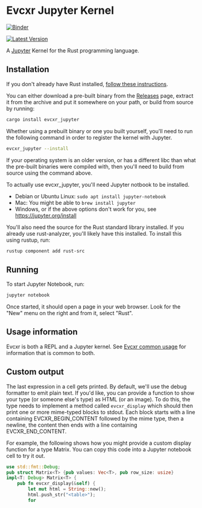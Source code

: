 # Evcxr Jupyter Kernel

[![Binder](https://mybinder.org/badge.svg)](https://mybinder.org/v2/gh/evcxr/evcxr/main?filepath=evcxr_jupyter%2Fsamples%2Fevcxr_jupyter_tour.ipynb)

[![Latest Version](https://img.shields.io/crates/v/evcxr_jupyter.svg)](https://crates.io/crates/evcxr_jupyter)

A [Jupyter](https://jupyter.org/) Kernel for the Rust programming language.

## Installation

If you don't already have Rust installed, [follow these
instructions](https://www.rust-lang.org/tools/install).

You can either download a pre-built binary from the
[Releases](https://github.com/evcxr/evcxr/releases) page, extract it from the
archive and put it somewhere on your path, or build from source by running:
```sh
cargo install evcxr_jupyter
```

Whether using a prebuilt binary or one you built yourself, you'll need to run
the following command in order to register the kernel with Jupyter.

```sh
evcxr_jupyter --install
```

If your operating system is an older version, or has a different libc than what
the pre-built binaries were compiled with, then you'll need to build from source
using the command above.

To actually use evcxr_jupyter, you'll need Jupyter notbook to be installed.
* Debian or Ubuntu Linux: `sudo apt install jupyter-notebook`
* Mac: You might be able to `brew install jupyter`
* Windows, or if the above options don't work for you, see
  https://jupyter.org/install

You'll also need the source for the Rust standard library installed. If you
already use rust-analyzer, you'll likely have this installed. To install this
using rustup, run:
```sh
rustup component add rust-src
```

## Running

To start Jupyter Notebook, run:

```sh
jupyter notebook
```

Once started, it should open a page in your web browser. Look for the "New" menu
on the right and from it, select "Rust".

## Usage information

Evcxr is both a REPL and a Jupyter kernel. See [Evcxr common
usage](https://github.com/evcxr/evcxr/blob/main/COMMON.md) for information that is common
to both.

## Custom output

The last expression in a cell gets printed. By default, we'll use the debug
formatter to emit plain text. If you'd like, you can provide a function to show
your type (or someone else's type) as HTML (or an image). To do this, the type
needs to implement a method called ```evcxr_display``` which should then print
one or more mime-typed blocks to stdout. Each block starts with a line
containing EVCXR\_BEGIN\_CONTENT followed by the mime type, then a newline, the
content then ends with a line containing EVCXR\_END\_CONTENT.

For example, the following shows how you might provide a custom display function for a
type Matrix. You can copy this code into a Jupyter notebook cell to try it out.

```rust
use std::fmt::Debug;
pub struct Matrix<T> {pub values: Vec<T>, pub row_size: usize}
impl<T: Debug> Matrix<T> {
    pub fn evcxr_display(&self) {
        let mut html = String::new();
        html.push_str("<table>");
        for 